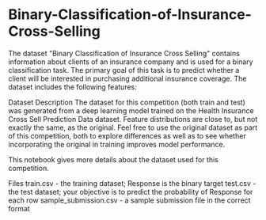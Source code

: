# Binary-Classification-of-Insurance-Cross-Selling
The dataset "Binary Classification of Insurance Cross Selling" contains information about clients of an insurance company and is used for a binary classification task. The primary goal of this task is to predict whether a client will be interested in purchasing additional insurance coverage. The dataset includes the following features:

Dataset Description
The dataset for this competition (both train and test) was generated from a deep learning model trained on the Health Insurance Cross Sell Prediction Data dataset. Feature distributions are close to, but not exactly the same, as the original. Feel free to use the original dataset as part of this competition, both to explore differences as well as to see whether incorporating the original in training improves model performance.

This notebook gives more details about the dataset used for this competition.

Files
train.csv - the training dataset; Response is the binary target
test.csv - the test dataset; your objective is to predict the probability of Response for each row
sample_submission.csv - a sample submission file in the correct format
